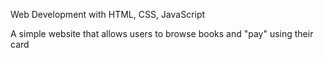 Web Development with HTML, CSS, JavaScript

A simple website that allows users to browse books and "pay" using their card
